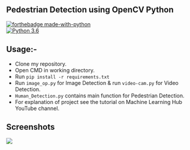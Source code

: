 ##  Pedestrian Detection using OpenCV Python

[![forthebadge made-with-python](http://ForTheBadge.com/images/badges/made-with-python.svg)](https://www.python.org/)                 
[![Python 3.6](https://img.shields.io/badge/python-3.6-blue.svg)](https://www.python.org/downloads/release/python-360/)   

## Usage:-

- Clone my repository.
- Open CMD in working directory.
- Run `pip install -r requirements.txt`
- Run `image_op.py` for Image Detection & run `video-cam.py` for Video Detection.
- `Human_Detection.py` contains main function for Pedestrian Detection.
- For explanation of project see the tutorial on Machine Learning Hub YouTube channel.

## Screenshots

<img src="https://github.com/Spidy20/Pedestrian_Detection_OpenCV/blob/master/t1.jpg">

